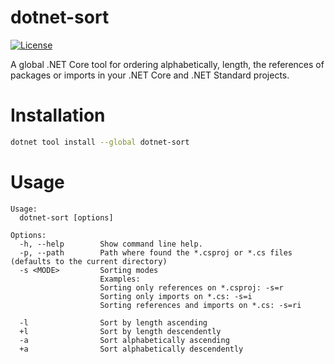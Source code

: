 # dotnet-sort
[![License](https://img.shields.io/badge/license-MIT-blue.svg?style=flat-square)](LICENSE)

A global .NET Core tool for ordering alphabetically, length, the references of packages or imports in your .NET Core and .NET Standard projects.

# Installation
```sh
dotnet tool install --global dotnet-sort
```


# Usage

```
Usage:
  dotnet-sort [options]

Options:
  -h, --help        Show command line help.
  -p, --path        Path where found the *.csproj or *.cs files (defaults to the current directory)
  -s <MODE>         Sorting modes
                    Examples:
                    Sorting only references on *.csproj: -s=r
                    Sorting only imports on *.cs: -s=i
                    Sorting references and imports on *.cs: -s=ri

  -l                Sort by length ascending
  +l                Sort by length descendently
  -a                Sort alphabetically ascending
  +a                Sort alphabetically descendently
```
